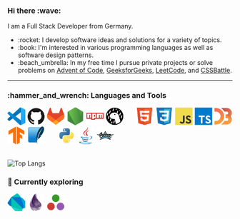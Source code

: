 <!-- https://github.com/ikatyang/emoji-cheat-sheet/blob/master/README.md -->
<h3>Hi there :wave:</h3>
<!-- <img src="https://media.giphy.com/media/hvRJCLFzcasrR4ia7z/giphy.gif" width="30px"/> -->

<p>I am a Full Stack Developer from Germany.</p>

<ul>
  <li>:rocket:</span> I develop software ideas and solutions for a variety of topics.</li>
  <li>:book: I'm interested in various programming languages as well as software design patterns.
  <li>:beach_umbrella: In my free time I pursue private projects or solve problems on
    <a href="https://adventofcode.com/">Advent of Code</a>,
    <a href="https://practice.geeksforgeeks.org/explore">GeeksforGeeks</a>,
    <a href="https://leetcode.com/problemset/">LeetCode</a>,
    and <a href="https://cssbattle.dev/")>CSSBattle</a>.</li>
</ul>

---

<h3>:hammer_and_wrench: Languages and Tools</h3>
<span>
  <!-- https://github.com/devicons/devicon/tree/master/icons -->
  <img src="https://github.com/devicons/devicon/blob/master/icons/vscode/vscode-original.svg" title="Visual Studio Code" alt="VSCode" width="40" height="40" />
    
  <img src="https://github.com/devicons/devicon/blob/master/icons/github/github-original.svg" title="GitHub" alt="GitHub" width="40" height="40"/>
  <img src="https://github.com/devicons/devicon/blob/master/icons/gitlab/gitlab-original.svg" title="GitLab" alt="GitLab" width="40" height="40"/>
  
  <img src="https://github.com/devicons/devicon/blob/master/icons/nodejs/nodejs-original.svg" title="NodeJS" alt="NodeJS" width="40" height="40"/>
  <img src="https://github.com/devicons/devicon/blob/master/icons/npm/npm-original-wordmark.svg" title="npm" alt="npm" width="40" height="40"/>
  <img src="https://github.com/devicons/devicon/blob/master/icons/denojs/denojs-original.svg" title="Deno" alt="Deno" width="40" height="40"/>
</span>
&nbsp;
&nbsp;
&nbsp;
<span>
  <img src="https://github.com/devicons/devicon/blob/master/icons/html5/html5-original.svg" title="HTML5" alt="HTML" width="40" height="40"/>
  <img src="https://github.com/devicons/devicon/blob/master/icons/css3/css3-original.svg" title="CSS3" alt="CSS" width="40" height="40"/>
  <img src="https://github.com/devicons/devicon/blob/master/icons/javascript/javascript-original.svg" title="JavaScript" alt="JS" width="40" height="40"/>
  <img src="https://github.com/devicons/devicon/blob/master/icons/typescript/typescript-original.svg" title="Typescript" alt="Typescript" width="40" height="40"/>
    
  <img src="https://github.com/devicons/devicon/blob/master/icons/d3js/d3js-original.svg" title="d3js" alt="D3" width="40" height="40"/>
  <!--<img src="https://github.com/devicons/devicon/blob/master/icons/threejs/threejs-original.svg" title="Three.js" alt="Three.js" width="40" height="40"/>-->
  <img src="https://github.com/devicons/devicon/blob/master/icons/tensorflow/tensorflow-original.svg" title="Tensorflow" alt="Tensorflow" width="40" height="40"/>
  <img src="https://github.com/devicons/devicon/blob/master/icons/sqlite/sqlite-original.svg" title="Sqlite" alt="Sqlite" width="40" height="40"/>
  
  <!-- https://github.com/devicons/devicon/blob/master/icons/solidjs/solidjs-original.svg -->
  <!-- https://github.com/devicons/devicon/blob/master/icons/vitest/vitest-original.svg -->
  <!-- https://github.com/devicons/devicon/blob/master/icons/vitejs/vitejs-original.svg -->
  <!-- https://github.com/devicons/devicon/blob/master/icons/playwright/playwright-original.svg -->
</span>
&nbsp;
&nbsp;
&nbsp;
<span>
  <img src="https://github.com/devicons/devicon/blob/master/icons/python/python-original.svg" title="Python" alt="Python" width="40" height="40"/>
  <img src="https://github.com/devicons/devicon/blob/master/icons/java/java-original.svg" title="Java" alt="Java" width="40" height="40"/>
  <img src="https://github.com/devicons/devicon/blob/master/icons/groovy/groovy-original.svg" title="Groovy" alt="Groovy" width="40" height="40"/>
</span>

<br />
<br />

![Top Langs](https://github-readme-stats.vercel.app/api/top-langs/?username=stolsky&layout=compact)

### :telescope: Currently exploring
<span>
  <img src="https://github.com/devicons/devicon/blob/master/icons/dart/dart-original.svg" title="Dart" alt="Dart" width="40" height="40"/>
  <img src="https://github.com/devicons/devicon/blob/master/icons/elixir/elixir-original.svg" title="Elixir" alt="Elixir" width="40" height="40"/>
  <img src="https://github.com/devicons/devicon/blob/master/icons/julia/julia-original.svg" title="Julia" alt="Julia" width="40" height="40"/>
</span>
